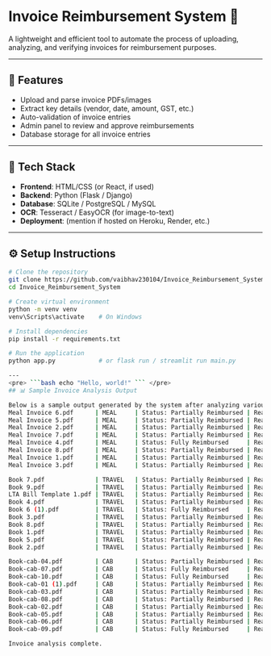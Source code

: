 # Invoice Reimbursement System 🧾

A lightweight and efficient tool to automate the process of uploading, analyzing, and verifying invoices for reimbursement purposes.

---

## 📌 Features

- Upload and parse invoice PDFs/images
- Extract key details (vendor, date, amount, GST, etc.)
- Auto-validation of invoice entries
- Admin panel to review and approve reimbursements
- Database storage for all invoice entries

---

## 🚀 Tech Stack

- **Frontend**: HTML/CSS (or React, if used)
- **Backend**: Python (Flask / Django)
- **Database**: SQLite / PostgreSQL / MySQL
- **OCR**: Tesseract / EasyOCR (for image-to-text)
- **Deployment**: (mention if hosted on Heroku, Render, etc.)

---

## ⚙️ Setup Instructions

```bash
# Clone the repository
git clone https://github.com/vaibhav230104/Invoice_Reimbursement_System.git
cd Invoice_Reimbursement_System

# Create virtual environment
python -m venv venv
venv\Scripts\activate    # On Windows

# Install dependencies
pip install -r requirements.txt

# Run the application
python app.py            # or flask run / streamlit run main.py

---
<pre> ```bash echo "Hello, world!" ``` </pre>
## 📊 Sample Invoice Analysis Output

Below is a sample output generated by the system after analyzing various invoices for meal, travel, and cab reimbursements:
Meal Invoice 6.pdf      | MEAL     | Status: Partially Reimbursed | Reason: Alcohol excluded. ₹200 reimbursable.
Meal Invoice 5.pdf      | MEAL     | Status: Partially Reimbursed | Reason: Meal amount ≈ ₹400 exceeds ₹200 per‑meal limit.
Meal Invoice 2.pdf      | MEAL     | Status: Partially Reimbursed | Reason: Meal amount ≈ ₹515 exceeds ₹200 per‑meal limit.
Meal Invoice 7.pdf      | MEAL     | Status: Partially Reimbursed | Reason: Alcohol excluded. ₹90 reimbursable.
Meal Invoice 4.pdf      | MEAL     | Status: Fully Reimbursed     | Reason: Meal within ₹200 limit (≈ ₹80), no alcohol.
Meal Invoice 8.pdf      | MEAL     | Status: Partially Reimbursed | Reason: Alcohol excluded. ₹200 reimbursable.
Meal Invoice 1.pdf      | MEAL     | Status: Partially Reimbursed | Reason: Alcohol excluded. ₹200 reimbursable.
Meal Invoice 3.pdf      | MEAL     | Status: Partially Reimbursed | Reason: Meal amount ≈ ₹340 exceeds ₹200 per‑meal limit.

Book 7.pdf              | TRAVEL   | Status: Partially Reimbursed | Reason: Trip cost ≈ ₹2100 exceeds ₹2000 per‑trip limit.
Book 9.pdf              | TRAVEL   | Status: Partially Reimbursed | Reason: Trip cost ≈ ₹6788 exceeds ₹2000 per‑trip limit.
LTA Bill Template 1.pdf | TRAVEL   | Status: Partially Reimbursed | Reason: Trip cost ≈ ₹4311 exceeds ₹2000 per‑trip limit.
Book 4.pdf              | TRAVEL   | Status: Partially Reimbursed | Reason: Trip cost ≈ ₹8900 exceeds ₹2000 per‑trip limit.
Book 6 (1).pdf          | TRAVEL   | Status: Fully Reimbursed     | Reason: Trip cost ≈ ₹2000 within ₹2000 limit.
Book 3.pdf              | TRAVEL   | Status: Partially Reimbursed | Reason: Trip cost ≈ ₹4352 exceeds ₹2000 per‑trip limit.
Book 8.pdf              | TRAVEL   | Status: Partially Reimbursed | Reason: Trip cost ≈ ₹2100 exceeds ₹2000 per‑trip limit.
Book 1.pdf              | TRAVEL   | Status: Partially Reimbursed | Reason: Trip cost ≈ ₹7377 exceeds ₹2000 per‑trip limit.
Book 5.pdf              | TRAVEL   | Status: Partially Reimbursed | Reason: Trip cost ≈ ₹8900 exceeds ₹2000 per‑trip limit.
Book 2.pdf              | TRAVEL   | Status: Partially Reimbursed | Reason: Trip cost ≈ ₹9899 exceeds ₹2000 per‑trip limit.

Book-cab-04.pdf         | CAB      | Status: Partially Reimbursed | Reason: Cab fare ≈ ₹161 exceeds ₹150 daily cab limit.
Book-cab-07.pdf         | CAB      | Status: Fully Reimbursed     | Reason: Cab fare ≈ ₹111 within ₹150 daily limit.
Book-cab-10.pdf         | CAB      | Status: Fully Reimbursed     | Reason: Cab fare ≈ ₹150 within ₹150 daily limit.
Book-cab-01 (1).pdf     | CAB      | Status: Partially Reimbursed | Reason: Cab fare ≈ ₹233 exceeds ₹150 daily cab limit.
Book-cab-03.pdf         | CAB      | Status: Partially Reimbursed | Reason: Cab fare ≈ ₹221 exceeds ₹150 daily cab limit.
Book-cab-08.pdf         | CAB      | Status: Partially Reimbursed | Reason: Cab fare ≈ ₹444 exceeds ₹150 daily cab limit.
Book-cab-02.pdf         | CAB      | Status: Partially Reimbursed | Reason: Cab fare ≈ ₹167 exceeds ₹150 daily cab limit.
Book-cab-05.pdf         | CAB      | Status: Partially Reimbursed | Reason: Cab fare ≈ ₹233 exceeds ₹150 daily cab limit.
Book-cab-06.pdf         | CAB      | Status: Partially Reimbursed | Reason: Cab fare ≈ ₹333 exceeds ₹150 daily cab limit.
Book-cab-09.pdf         | CAB      | Status: Fully Reimbursed     | Reason: Cab fare ≈ ₹150 within ₹150 daily limit.

Invoice analysis complete.



